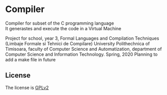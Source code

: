 # Compiler

Compiler for subset of the C programming language  
It generastes and execute the code in a Virtual Machine  

Project for school, year 3, Formal Languages and Compilation Techniques (Limbaje Formale si Tehnici de Compilare) University Polithechnica of Timisoara, faculty of Computer Science and Automatization, department of Computer Science and Information Technology. Spring, 2020
Planning to add a make file in future  

## License
The license is [GPLv2](https://github.com/UnProgramator/Compilator/blob/master/LICENSE)
